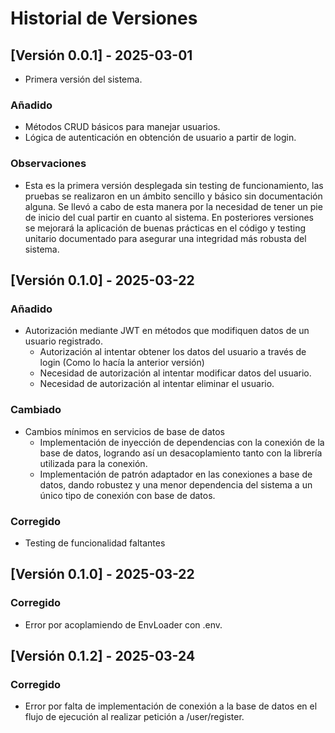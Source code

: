# Historial de Versiones

## [Versión 0.0.1] - 2025-03-01
- Primera versión del sistema.
### Añadido
- Métodos CRUD básicos para manejar usuarios.
- Lógica de autenticación en obtención de usuario a partir de login.

### Observaciones
- Esta es la primera versión desplegada sin testing de funcionamiento, las pruebas se realizaron en un ámbito sencillo y básico sin documentación alguna. Se llevó a cabo de esta manera por la necesidad de tener un pie de inicio del cual partir en cuanto al sistema. En posteriores versiones se mejorará la aplicación de buenas prácticas en el código y testing unitario documentado para asegurar una integridad más robusta del sistema.

## [Versión 0.1.0] - 2025-03-22
### Añadido
- Autorización mediante JWT en métodos que modifiquen datos de un usuario registrado.
    - Autorización al intentar obtener los datos del usuario a través de login (Como lo hacía la anterior versión)
    - Necesidad de autorización al intentar modificar datos del usuario.
    - Necesidad de autorización al intentar eliminar el usuario.

### Cambiado
- Cambios mínimos en servicios de base de datos
    - Implementación de inyección de dependencias con la conexión de la base de datos, logrando así un desacoplamiento tanto con la librería utilizada para la conexión.
    - Implementación de patrón adaptador en las conexiones a base de datos, dando robustez y una menor dependencia del sistema a un único tipo de conexión con base de datos.

### Corregido
- Testing de funcionalidad faltantes

## [Versión 0.1.0] - 2025-03-22

### Corregido
- Error por acoplamiendo de EnvLoader con .env.

## [Versión 0.1.2] - 2025-03-24

### Corregido
- Error por falta de implementación de conexión a la base de datos en el flujo de ejecución al realizar petición a /user/register.
